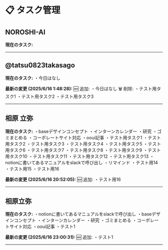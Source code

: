 # 📋 タスク管理

## NOROSHI-AI

**現在のタスク:**

---

## @tatsu0823takasago

**現在のタスク:**
・今日はなし

**最新の変更 (2025/6/16 1:48:28):**
🆕 追加:
・今日はなし
🗑️ 削除:
・テスト用タスク1
・テスト用タスク2
・テスト用タスク3

---

## 相原 立弥

**現在のタスク:**
・baseデザインコンセプト
・インターンカレンダー
・研究
・ゴミまとめる
・コーポレートサイト対応
・ooui記事
・テスト用タスク1
・テスト用タスク2
・テスト用タスク3
・テスト用タスク4
・テスト用タスク5
・テスト用タスク6
・テスト用タスク7
・テスト用タスク8
・テスト用タスク9
・テスト用タスク10
・テスト用タスク11
・テスト用タスク12
・テスト用タスク13
・notionに書いてあるマニュアルをslackで呼び出し
・リマインド
・テスト用14
・テスト用15
・テスト用16

**最新の変更 (2025/6/16 20:52:05):**
🆕 追加:
・テスト用16

---

## 相原立弥

**現在のタスク:**
・notionに書いてあるマニュアルをslackで呼び出し
・baseデザインコンセプト
・インターンカレンダー
・研究
・ゴミまとめる
・コーポレートサイト対応
・ooui記事
・テスト1

**最新の変更 (2025/6/16 23:00:31):**
🆕 追加:
・テスト1

---


